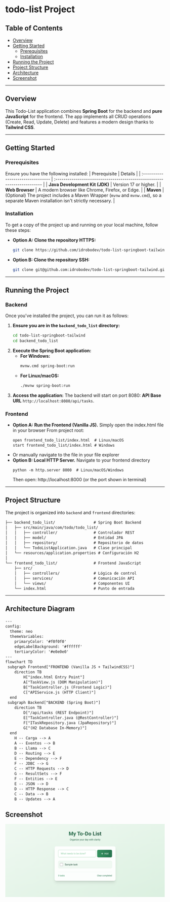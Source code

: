 # todo-list Project



## Table of Contents
- [Overview](#overview)
- [Getting Started](#getting-started)
  - [Prerequisites](#prerequisites)
  - [Installation](#installation)
- [Running the Project](#running-the-project)
- [Project Structure](#project-structure)
- [Architecture](#architecture-diagram)
- [Screenshot](#screenshot)

---

## Overview

This Todo-List application combines **Spring Boot** for the backend and **pure JavaScript** for the frontend. The app implements all CRUD operations (Create, Read, Update, Delete) and features a modern design thanks to **Tailwind CSS**.

---

## Getting Started

### Prerequisites
Ensure you have the following installed:
| Prerequisite                      | Details                                                                  |
| :-------------------------------- | :----------------------------------------------------------------------- |
| **Java Development Kit (JDK)** | Version 17 or higher.                                                    |
| **Web Browser** | A modern browser like Chrome, Firefox, or Edge.                          |
| **Maven** | (Optional) The project includes a Maven Wrapper (`mvnw` and `mvnw.cmd`), so a separate Maven installation isn't strictly necessary. |

### Installation
To get a copy of the project up and running on your local machine, follow these steps:

-  **Option A: Clone the repository HTTPS:**
    ```bash
    git clone https://github.com/idrobodev/todo-list-springboot-tailwind.git
    ```
-  **Option B: Clone the repository SSH:**
    ```bash
    git clone git@github.com:idrobodev/todo-list-springboot-tailwind.git
    ```
---

## Running the Project

### Backend

Once you've installed the project, you can run it as follows:

1.  **Ensure you are in the `backend_todo_list` directory:**
    ```bash
    cd todo-list-springboot-tailwind
    cd backend_todo_list
    ```
2.  **Execute the Spring Boot application:**
    * **For Windows:**
        ```bash
        mvnw.cmd spring-boot:run
        ```
    * **For Linux/macOS:**
        ```bash
        ./mvnw spring-boot:run
        ```
3.  **Access the application:**
    The backend will start on port 8080: **API Base URL** `http://localhost:8080/api/tasks`.

### Frontend
-  **Option A: Run the Frontend (Vanilla JS).**
    Simply open the index.html file in your browser
    From project root:
    ```
    open frontend_todo_list/index.html  # Linux/macOS
    start frontend_todo_list/index.html # Windows
    ```
-   Or manually navigate to the file in your file explorer
-   **Option B: Local HTTP Server.**
    Navigate to your frontend directory
    ```
    python -m http.server 8000  # Linux/macOS/Windows
    ```
    Then open: http://localhost:8000 (or the port shown in terminal)


---

## Project Structure

The project is organized into `backend` and `frontend` directories:

```
├── backend_todo_list/                 # Spring Boot Backend
│   ├── src/main/java/com/todo/todo_list/
│   │   ├── controller/                # Controlador REST
│   │   ├── model/                     # Entidad JPA
│   │   ├── repository/                # Repositorio de datos
│   │   └── TodoListApplication.java   # Clase principal
│   └── resources/application.properties # Configuración H2
│
└── frontend_todo_list/                # Frontend JavaScript
    ├── src/
    │   ├── controllers/               # Lógica de control
    │   ├── services/                  # Comunicación API
    │   └── views/                     # Componentes UI
    └── index.html                     # Punto de entrada
```

---

## Architecture Diagram

```mermaid
---
config:
  theme: neo
  themeVariables:
    primaryColor: '#f0f0f0'
    edgeLabelBackground: '#ffffff'
    tertiaryColor: '#e0e0e0'
---
flowchart TD
 subgraph Frontend["FRONTEND (Vanilla JS + TailwindCSS)"]
    direction TB
        H["index.html Entry Point"]
        A["TaskView.js (DOM Manipulation)"]
        B["TaskController.js (Frontend Logic)"]
        C["APIService.js (HTTP Client)"]
  end
 subgraph Backend["BACKEND (Spring Boot)"]
    direction TB
        D["/api/tasks (REST Endpoint)"]
        E["TaskController.java (@RestController)"]
        F["ITaskRepository.java (JpaRepository)"]
        G["(H2 Database In-Memory)"]
  end
    H -- Carga --> A
    A -- Eventos --> B
    B -- Llama --> C
    D -- Routing --> E
    E -- Dependency --> F
    F -- JDBC --> G
    C -- HTTP Requests --> D
    G -- ResultSets --> F
    F -- Entities --> E
    E -- JSON --> D
    D -- HTTP Response --> C
    C -- Data --> B
    B -- Updates --> A

```
## Screenshot
![To-Do List Screenshot](./frontend_todo_list/src/assets/screenshot.png)